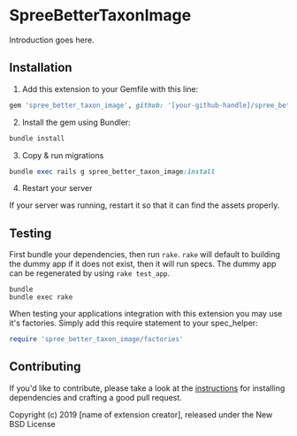 # SpreeBetterTaxonImage

Introduction goes here.

## Installation

1. Add this extension to your Gemfile with this line:
  ```ruby
  gem 'spree_better_taxon_image', github: '[your-github-handle]/spree_better_taxon_image'
  ```

2. Install the gem using Bundler:
  ```ruby
  bundle install
  ```

3. Copy & run migrations
  ```ruby
  bundle exec rails g spree_better_taxon_image:install
  ```

4. Restart your server

  If your server was running, restart it so that it can find the assets properly.

## Testing

First bundle your dependencies, then run `rake`. `rake` will default to building the dummy app if it does not exist, then it will run specs. The dummy app can be regenerated by using `rake test_app`.

```shell
bundle
bundle exec rake
```

When testing your applications integration with this extension you may use it's factories.
Simply add this require statement to your spec_helper:

```ruby
require 'spree_better_taxon_image/factories'
```


## Contributing

If you'd like to contribute, please take a look at the
[instructions](CONTRIBUTING.md) for installing dependencies and crafting a good
pull request.

Copyright (c) 2019 [name of extension creator], released under the New BSD License
